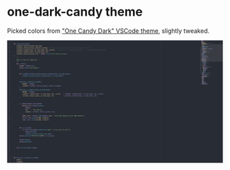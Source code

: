# one-dark-candy theme

Picked colors from ["One Candy Dark" VSCode theme](https://marketplace.visualstudio.com/items?itemName=KacperBiedka.one-candy-dark), slightly tweaked.


![Screenshot](/screenshot.png)
